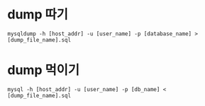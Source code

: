# dump 따기
```
mysqldump -h [host_addr] -u [user_name] -p [database_name] > [dump_file_name].sql
```

# dump 먹이기
```
mysql -h [host_addr] -u [user_name] -p [db_name] < [dump_file_name].sql
```
